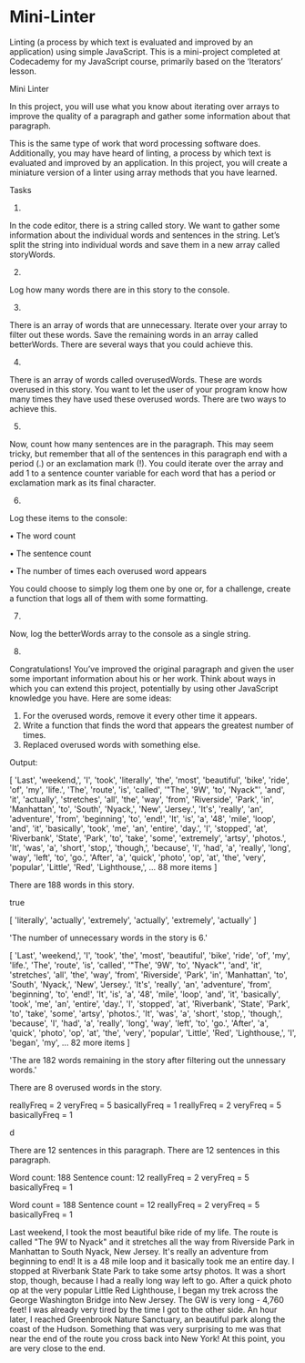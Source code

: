 # Mini-Linter
Linting (a process by which text is evaluated and improved by an application) using simple JavaScript. This is a mini-project completed at Codecademy for my JavaScript course, primarily based on the ‘Iterators’ lesson.


Mini Linter

In this project, you will use what you know about iterating over arrays to improve the quality of a paragraph and gather some information about that paragraph.

This is the same type of work that word processing software does. Additionally, you may have heard of linting, a process by which text is evaluated and improved by an application. In this project, you will create a miniature version of a linter using array methods that you have learned.


Tasks

1.
In the code editor, there is a string called story. We want to gather some information about the individual words and sentences in the string. Let’s split the string into individual words and save them in a new array called storyWords.

2.
Log how many words there are in this story to the console.

3.
There is an array of words that are unnecessary. Iterate over your array to filter out these words. Save the remaining words in an array called betterWords. There are several ways that you could achieve this.

4.
There is an array of words called overusedWords. These are words overused in this story. You want to let the user of your program know how many times they have used these overused words. There are two ways to achieve this.

5.
Now, count how many sentences are in the paragraph.
This may seem tricky, but remember that all of the sentences in this paragraph end with a period (.) or an exclamation mark (!). You could iterate over the array and add 1 to a sentence counter variable for each word that has a period or exclamation mark as its final character.

6.
Log these items to the console:

•	The word count

•	The sentence count

•	The number of times each overused word appears

You could choose to simply log them one by one or, for a challenge, create a function that logs all of them with some formatting.

7.
Now, log the betterWords array to the console as a single string.

8.
Congratulations! You’ve improved the original paragraph and given the user some important information about his or her work. Think about ways in which you can extend this project, potentially by using other JavaScript knowledge you have.
Here are some ideas:
1.	For the overused words, remove it every other time it appears.
2.	Write a function that finds the word that appears the greatest number of times.
3.	Replaced overused words with something else.

Output:

[ 'Last', 'weekend,', 'I', 'took', 'literally', 'the', 'most', 'beautiful', 'bike', 'ride', 'of', 'my', 'life.', 'The', 'route', 'is', 'called', '"The', '9W', 'to', 'Nyack"', 'and', 'it', 'actually', 'stretches', 'all', 'the', 'way', 'from', 'Riverside', 'Park', 'in', 'Manhattan', 'to', 'South', 'Nyack,', 'New', 'Jersey.', 'It's', 'really', 'an', 'adventure', 'from', 'beginning', 'to', 'end!', 'It', 'is', 'a', '48', 'mile', 'loop', 'and', 'it', 'basically', 'took', 'me', 'an', 'entire', 'day.', 'I', 'stopped', 'at', 'Riverbank', 'State', 'Park', 'to', 'take', 'some', 'extremely', 'artsy', 'photos.', 'It', 'was', 'a', 'short', 'stop,', 'though,', 'because', 'I', 'had', 'a', 'really', 'long', 'way', 'left', 'to', 'go.', 'After', 'a', 'quick', 'photo', 'op', 'at', 'the', 'very', 'popular', 'Little', 'Red', 'Lighthouse,', ... 88 more items ]

There are 188 words in this story.

true

[ 'literally', 'actually', 'extremely', 'actually', 'extremely', 'actually' ]

'The number of unnecessary words in the story is 6.'

[ 'Last', 'weekend,', 'I', 'took', 'the', 'most', 'beautiful', 'bike', 'ride', 'of', 'my', 'life.', 'The', 'route', 'is', 'called', '"The', '9W', 'to', 'Nyack"', 'and', 'it', 'stretches', 'all', 'the', 'way', 'from', 'Riverside', 'Park', 'in', 'Manhattan', 'to', 'South', 'Nyack,', 'New', 'Jersey.', 'It's', 'really', 'an', 'adventure', 'from', 'beginning', 'to', 'end!', 'It', 'is', 'a', '48', 'mile', 'loop', 'and', 'it', 'basically', 'took', 'me', 'an', 'entire', 'day.', 'I', 'stopped', 'at', 'Riverbank', 'State', 'Park', 'to', 'take', 'some', 'artsy', 'photos.', 'It', 'was', 'a', 'short', 'stop,', 'though,', 'because', 'I', 'had', 'a', 'really', 'long', 'way', 'left', 'to', 'go.', 'After', 'a', 'quick', 'photo', 'op', 'at', 'the', 'very', 'popular', 'Little', 'Red', 'Lighthouse,', 'I', 'began', 'my', ... 82 more items ]

'The are 182 words remaining in the story after filtering out the unnessary words.'

There are 8 overused words in the story.

reallyFreq = 2 veryFreq = 5 basicallyFreq = 1
reallyFreq = 2 veryFreq = 5 basicallyFreq = 1

d 

There are 12 sentences in this paragraph.
There are 12 sentences in this paragraph.

Word count: 188 Sentence count: 12 reallyFreq = 2 veryFreq = 5 basicallyFreq = 1

Word count = 188 Sentence count = 12 reallyFreq = 2 veryFreq = 5 basicallyFreq = 1

Last weekend, I took the most beautiful bike ride of my life. The route is called "The 9W to Nyack" and it stretches all the way from Riverside Park in Manhattan to South Nyack, New Jersey. It's really an adventure from beginning to end! It is a 48 mile loop and it basically took me an entire day. I stopped at Riverbank State Park to take some artsy photos. It was a short stop, though, because I had a really long way left to go. After a quick photo op at the very popular Little Red Lighthouse, I began my trek across the George Washington Bridge into New Jersey. The GW is very long - 4,760 feet! I was already very tired by the time I got to the other side. An hour later, I reached Greenbrook Nature Sanctuary, an beautiful park along the coast of the Hudson. Something that was very surprising to me was that near the end of the route you cross back into New York! At this point, you are very close to the end.
